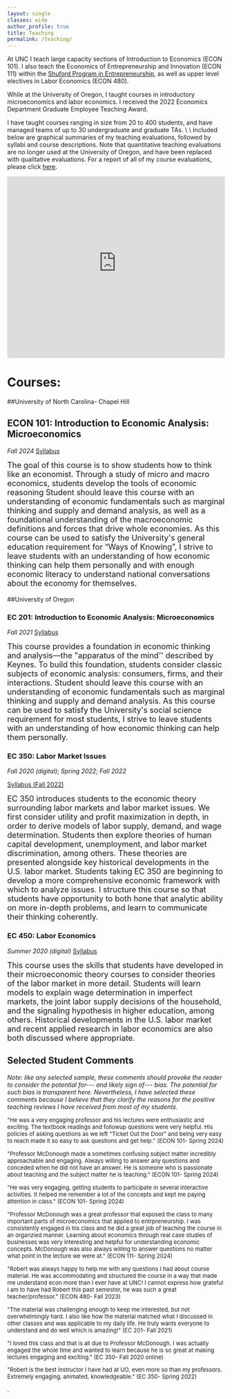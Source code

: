 ```yaml
---
layout: single
classes: wide
author_profile: true
title: Teaching
permalink: /teaching/
---
```


At UNC I teach large capacity sections of Introduction to Economics (ECON 101). I also teach the Economics of Entrepreneurship and Innovation (ECON 111) within the [Shuford Program in Entrepreneurship](https://shuford.unc.edu/), as well as upper level electives in Labor Economics (ECON 480). 

While at the University of Oregon, I taught courses in introductory microeconomics and labor economics. I received the 2022 Economics Department Graduate Employee Teaching Award. 

I have taught courses ranging in size from 20 to 400 students, and have managed teams of up to 30 undergraduate and graduate TAs. \\
\\
Included below are graphical summaries of my teaching evaluations, followed by syllabi and course descriptions. Note that quantitative teaching evaluations are no longer used at the University of Oregon, and have been replaced with qualitative evaluations. For a report of all of my course evaluations, please click [here](https://robmcdonough.com/files/reviews_combined.pdf).


<iframe height="420" width="100%" frameborder="no" src="https://robert-mcdonough.shinyapps.io/eval_viz/"> </iframe>

# Courses:

##University of North Carolina- Chapel Hill

## ECON 101: Introduction to Economic Analysis: Microeconomics

*Fall 2024*
[Syllabus](https://robmcdonough.com/files/ECON101_f24.pdf)
<font size="4"><p>
The goal of this course is to show students how to think like an economist. Through a study of micro and macro economics, students develop the tools of economic reasoning Student should leave this course with an understanding of economic fundamentals such as marginal thinking and supply and demand analysis, as well as a foundational understanding of the macroeconomic definitions and forces that drive whole economies. As this course can be used to satisfy the University's general education requirement for “Ways of Knowing”, I strive to leave students with an understanding of how economic thinking can help them personally and with enough economic literacy to understand national conversations about the economy for themselves.
</p></font>

##University of Oregon

### EC 201: Introduction to Economic Analysis: Microeconomics
*Fall 2021*
[Syllabus](https://robmcdonough.com/files/EC201_Fall2021.pdf)
<font size="4"><p>
This course provides a foundation in economic thinking and analysis—the "apparatus of the mind'' described by Keynes. To build this foundation, students consider classic subjects of economic analysis: consumers, firms, and their interactions. Student should leave this course with an understanding of economic fundamentals such as marginal thinking and supply and demand analysis. As this course can be used to satisfy the University's social science requirement for most students, I strive to leave students with an understanding of how economic thinking can help them personally.
</p></font>

### EC 350: Labor Market Issues
*Fall 2020 (digital); Spring 2022; Fall 2022*

[Syllabus (Fall 2022)](https://robmcdonough.com/files/EC350_Fall_2022.pdf)
<font size="4"><p>
EC 350 introduces students to the economic theory surrounding labor markets and labor market issues. We first consider utility and profit maximization in depth, in order to derive models of labor supply, demand, and wage determination. Students then explore theories of human capital development, unemployment, and labor market discrimination, among others. These theories are presented alongside key historical developments in the U.S. labor market. Students taking EC 350 are beginning to develop a more comprehensive economic framework with which to analyze issues. I structure this course so that students have opportunity to both hone that analytic ability on more in-depth problems, and learn to communicate their thinking coherently.
</p></font>


### EC 450: Labor Economics
*Summer 2020 (digital)*
[Syllabus](https://robmcdonough.com/files/EC450_Summer_2020.pdf)
<font size="4"><p>
This course uses the skills that students have developed in their microeconomic theory courses to consider theories of the labor market in more detail. Students will learn models to explain wage determination in imperfect markets, the joint labor supply decisions of the household, and the signaling hypothesis in higher education, among others. Historical developments in the U.S. labor market and recent applied research in labor economics are also both discussed where appropriate. 
</p></font>

## Selected Student Comments
*Note: like any selected sample, these comments should provoke the reader to consider the potential for--- and likely sign of--- bias. The potential for such bias is transparent here. Nevertheless, I have selected these comments because I believe that they clarify the reasons for the positive teaching reviews I have received from most of my students.*
<font size="2"><p>
"He was a very engaging professor and his lectures were enthusiastic and exciting. The textbook readings and followup questions were very helpful. His policies of asking
questions as we left "Ticket Out the Door" and being very easy to reach made it so easy to ask questions and get help." (ECON 101- Spring 2024)
</p></font>

<font size="2"><p>
"Professor McDonough made a sometimes confusing subject matter incredibly approachable and engaging. Always willing to answer any questions and conceded when he did
not have an answer. He is someone who is passionate about teaching and the subject matter he is teaching." (ECON 101- Spring 2024)
</p></font>

<font size="2"><p>
"He was very engaging, getting students to participate in several interactive activities. It helped me remember a lot of the concepts and kept me paying attention in class." (ECON 101- Spring 2024)
</p></font>

<font size="2"><p>
"Professor McDonough was a great professor that exposed the class to many important parts of microeconomics that applied to entrpreneurship. I was consistently engaged in
his class and he did a great job of teaching the course in an organzied manner. Learning about economics through real case studies of businesses was very interesting and
helpful for understanding economic concepts. McDonough was also always willing to answer questions no matter what point in the lecture we were at." (ECON 111- Spring 2024)
</p></font>

<font size="2"><p>
"Robert was always happy to help me with any questions I had about course material. He was accommodating and structured the course in a way that made me understand econ
more than I ever have at UNC! I cannot express how grateful I am to have had Robert this past semester, he was such a great teacher/professor." (ECON 480- Fall 2023)
</p></font>

<font size="2"><p>
"The material was challenging enough to keep me interested, but not overwhelmingly hard. I also like how the material matched what I discussed in other classes and was applicable to my daily life. He truly wants everyone to understand and do well which is amazing!" (EC 201- Fall 2021)
</p></font>
<font size="2"><p>
"I loved this class and that is all due to Professor McDonough. I was actually engaged the whole time and wanted to learn because he is so great at making lectures engaging and exciting." (EC 350- Fall 2020 online)
</p></font>
<font size="2"><p>
"Robert is the best instructor I have had at UO, even more so than my professors. Extremely engaging, animated, knowledgeable." (EC 350- Spring 2022)
</p></font>


.
